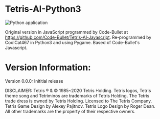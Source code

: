 # Tetris-AI-Python3
![Python application](https://github.com/CoolCat467/Tetris-Python3/workflows/Python%20application/badge.svg)

Original version in JavaScript programmed by Code-Bullet at https://github.com/Code-Bullet/Tetris-AI-Javascript.
Re-programmed by CoolCat467 in Python3 and using Pygame. Based of Code-Bullet's Javascript.

# Version Information:
Version 0.0.0: Inititial release

DISCLAIMER:
Tetris ® & © 1985~2020 Tetris Holding.
Tetris logos, Tetris theme song and Tetriminos are trademarks of Tetris Holding.
The Tetris trade dress is owned by Tetris Holding. Licensed to The Tetris Company.
Tetris Game Design by Alexey Pajitnov.
Tetris Logo Design by Roger Dean.
All other trademarks are the property of their respective owners.
